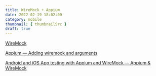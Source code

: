 ```yaml
---
title: WireMock + Appium
date: 2022-02-19 18:02:00
category: mobile
thumbnail: { thumbnailSrc }
draft: true
---
```



[WireMock](https://wiremock.org/)

[Appium — Adding wiremock and arguments](https://medium.com/@talyazrihen_22887/appium-adding-wiremock-and-arguments-221271c0d6c0)

[Android and iOS App testing with Appium and WireMock — Appium & WireMock](https://adoreme.tech/android-and-ios-app-testing-with-appium-and-wiremock-appium-wiremock-cfb89cd52afe)